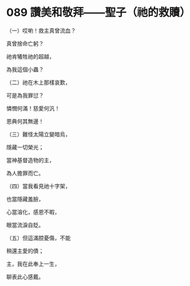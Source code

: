 # 089 讚美和敬拜——聖子（祂的救贖）

（一）哎喲！救主真曾流血？

真曾捨命亡躬？

祂肯犧牲祂的超越，

為我這個小蟲？

（二）祂在木上那樣哀歎，

可是為我罪愆？

憐憫何滿！慈愛何汎！

恩典何其無邊！

（三）難怪太陽立變暗烏，

隱藏一切榮光；

當神基督造物的主，

為人擔罪而亡。

（四）當我看見祂十字架，

也當隱藏羞臉，

心當溶化，感恩不暇，

眼當流淚自貶。

（五）但這滿腔憂傷，不能

稍還主愛的債；

主，我在此奉上一生，

聊表此心感戴。

